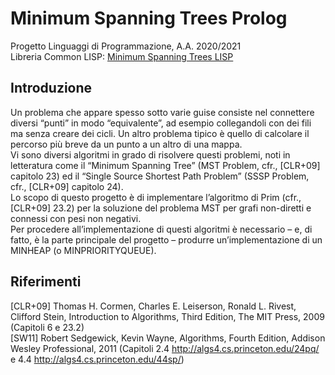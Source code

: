 # Minimum Spanning Trees Prolog

Progetto Linguaggi di Programmazione, A.A. 2020/2021  
Libreria Common LISP: [Minimum Spanning Trees LISP](https://github.com/Deivmercer/Minimum-Spanning-Trees-LISP)

## Introduzione

Un problema che appare spesso sotto varie guise consiste nel connettere diversi “punti” in modo “equivalente”, ad esempio collegandoli con dei fili ma senza creare dei cicli. Un altro problema tipico è quello di calcolare il percorso più breve da un punto a un altro di una mappa.  
Vi sono diversi algoritmi in grado di risolvere questi problemi, noti in letteratura come il “Minimum Spanning Tree” (MST Problem, cfr., [CLR+09] capitolo 23) ed il “Single Source Shortest Path Problem” (SSSP Problem, cfr., [CLR+09] capitolo 24).  
Lo scopo di questo progetto è di implementare l’algoritmo di Prim (cfr., [CLR+09] 23.2) per la soluzione del problema MST per grafi non-diretti e connessi con pesi non negativi.  
Per procedere all’implementazione di questi algoritmi è necessario – e, di fatto, è la parte principale del progetto – produrre un’implementazione di un MINHEAP (o MINPRIORITYQUEUE).  

## Riferimenti

[CLR+09] Thomas H. Cormen, Charles E. Leiserson, Ronald L. Rivest, Clifford Stein, Introduction to Algorithms, Third Edition, The MIT Press, 2009 (Capitoli 6 e 23.2)  
[SW11] Robert Sedgewick, Kevin Wayne, Algorithms, Fourth Edition, Addison Wesley Professional, 2011 (Capitoli 2.4 <http://algs4.cs.princeton.edu/24pq/> e 4.4 <http://algs4.cs.princeton.edu/44sp/>)

